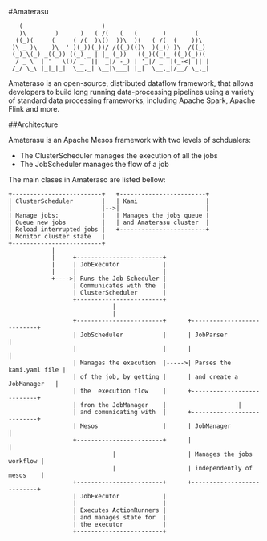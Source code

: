 #Amaterasu

       (                      )
       )\        )      )   ( /(   (   (       )        (
      ((_)(     (     ( /(  )\()  ))\  )(   ( /(  (    ))\
     )\ _ )\    )\  ' )(_))(_))/ /((_)(()\  )(_)) )\  /((_)
     (_)_\(_) _((_)) ((_) _ | |_ (_))   ((_)((_)_ ((_)(_))(
      / _ \  | '   \()/ _` ||  _|/ -_) | '_|/ _` |(_-<| || |
     /_/ \_\ |_|_|_|  \__,_| \__|\___| |_|  \__,_|/__/ \_,_|

Amateraso is an open-source, distributed dataflow framework, that allows developers to build long running data-processing pipelines using a variety of standard data processing frameworks, including Apache Spark, Apache Flink and more.

##Architecture

Amaterasu is an Apache Mesos framework with two levels of schdualers:

* The ClusterScheduler manages the execution of all the jobs
* The JobScheduler manages the flow of a job

The main clases in Amateraso are listed bellow:

    +-------------------------+   +------------------------+
    | ClusterScheduler        |   | Kami                   |
    |                         |-->|                        |
    | Manage jobs:            |   | Manages the jobs queue |
    | Queue new jobs          |   | and Amaterasu cluster  |
    | Reload interrupted jobs |   +------------------------+
    | Monitor cluster state   |
    +-------------------------+
                |
                |     +------------------------+
                |     | JobExecutor            |
                |     |                        |
                +---->| Runs the Job Scheduler |
                      | Communicates with the  |
                      | ClusterScheduler       |
                      +------------------------+
                                 |
                                 |
                      +------------------------+      +---------------------------+                      
                      | JobScheduler           |      | JobParser                 |
                      |                        |      |                           |
                      | Manages the execution  |----->| Parses the kami.yaml file |
                      | of the job, by getting |      | and create a JobManager   |
                      | the  execution flow    |      +---------------------------+
                      | fron the JobManager    |                    |
                      | and comunicating with  |      +---------------------------+
                      | Mesos                  |      | JobManager                |                      
                      +------------------------+      |                           |
                                 |                    | Manages the jobs workflow |
                                 |                    | independently of mesos    |
                      +------------------------+      +---------------------------+
                      | JobExecutor            |
                      |                        |
                      | Executes ActionRunners |
                      | and manages state for  |
                      | the executor           |
                      +------------------------+